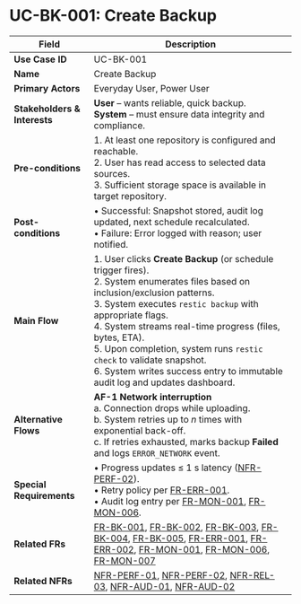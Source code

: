 # UC-BK-001: Create Backup

| Field                        | Description                                                                                                                                                                                                                                                                                                                                                                                      |
| ---------------------------- | ------------------------------------------------------------------------------------------------------------------------------------------------------------------------------------------------------------------------------------------------------------------------------------------------------------------------------------------------------------------------------------------------ |
| **Use Case ID**              | UC-BK-001                                                                                                                                                                                                                                                                                                                                                                                        |
| **Name**                     | Create Backup                                                                                                                                                                                                                                                                                                                                                                                    |
| **Primary Actors**           | Everyday User, Power User                                                                                                                                                                                                                                                                                                                                                                        |
| **Stakeholders & Interests** | **User** – wants reliable, quick backup. <br> **System** – must ensure data integrity and compliance.                                                                                                                                                                                                                                                                                                  |
| **Pre-conditions**           | 1. At least one repository is configured and reachable. <br> 2. User has read access to selected data sources. <br> 3. Sufficient storage space is available in target repository.                                                                                                                                                                                                                       |
| **Post-conditions**          | • Successful: Snapshot stored, audit log updated, next schedule recalculated. <br> • Failure: Error logged with reason; user notified.                                                                                                                                                                                                                                                               |
| **Main Flow**                | 1. User clicks **Create Backup** (or schedule trigger fires). <br> 2. System enumerates files based on inclusion/exclusion patterns. <br> 3. System executes `restic backup` with appropriate flags. <br> 4. System streams real-time progress (files, bytes, ETA). <br> 5. Upon completion, system runs `restic check` to validate snapshot. <br> 6. System writes success entry to immutable audit log and updates dashboard. |
| **Alternative Flows**        | **AF-1 Network interruption** <br> a. Connection drops while uploading. <br> b. System retries up to *n* times with exponential back-off. <br> c. If retries exhausted, marks backup **Failed** and logs `ERROR_NETWORK` event.                                                                                                                                                                              |
| **Special Requirements**     | • Progress updates ≤ 1 s latency ([NFR-PERF-02](3-4-1-Performance.md#nfrPerf02)). <br> • Retry policy per [FR-ERR-001](3-1-7-Error-Handling-Resource-Management.md#frErr001). <br> • Audit log entry per [FR-MON-001](3-1-6-Monitoring-Reporting.md#frMon001), [FR-MON-006](3-1-6-Monitoring-Reporting.md#frMon006).                                                                                                                                                                                                                                                                               |
| **Related FRs**              | [FR-BK-001](3-1-2-Backup-Operations.md#frBk001), [FR-BK-002](3-1-2-Backup-Operations.md#frBk002), [FR-BK-003](3-1-2-Backup-Operations.md#frBk003), [FR-BK-004](3-1-2-Backup-Operations.md#frBk004), [FR-BK-005](3-1-2-Backup-Operations.md#frBk005), [FR-ERR-001](3-1-7-Error-Handling-Resource-Management.md#frErr001), [FR-ERR-002](3-1-7-Error-Handling-Resource-Management.md#frErr002), [FR-MON-001](3-1-6-Monitoring-Reporting.md#frMon001), [FR-MON-006](3-1-6-Monitoring-Reporting.md#frMon006), [FR-MON-007](3-1-6-Monitoring-Reporting.md#frMon007)                                                                                                                                                                                                                                                                                                                                              |
| **Related NFRs**             | [NFR-PERF-01](3-4-1-Performance.md#nfrPerf01), [NFR-PERF-02](3-4-1-Performance.md#nfrPerf02), [NFR-REL-03](3-4-2-Reliability-Stability.md#nfrRel03), [NFR-AUD-01](3-4-1-Performance.md#nfrAud01), [NFR-AUD-02](3-4-1-Performance.md#nfrAud02)                                                                                                                                                                                                                                                                                                                                                        |
